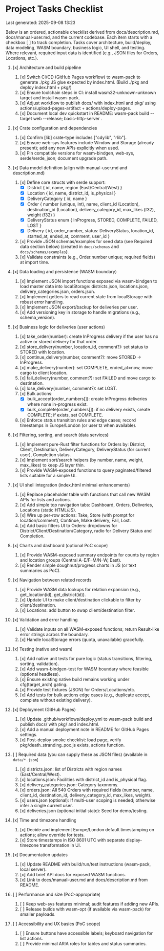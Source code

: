 # Project Tasks Checklist

Last generated: 2025-09-08 13:23

Below is an ordered, actionable checklist derived from docs/description.md, docs/manual-user.md, and the current
codebase. Each item starts with a checkbox [ ] to track completion. Tasks cover architecture, build/deploy, data
modeling, WASM boundary, business logic, UI shell, and testing. Where relevant, required input data is identified (e.g.,
JSON files for Orders, Locations, etc.).

1. [x] Architecture and build pipeline
    1. [x] Switch CI/CD (GitHub Pages workflow) to wasm-pack to generate ./pkg JS glue expected by index.html. (Build
       ./pkg and deploy index.html + pkg/)
    2. [x] Ensure toolchain steps in CI: install wasm32-unknown-unknown target and install wasm-pack.
    3. [x] Adjust workflow to publish docs/ with index.html and pkg/ using actions/upload-pages-artifact +
       actions/deploy-pages.
    4. [x] Document local dev quickstart in README: wasm-pack build --target web --release; basic-http-server .

2. [x] Crate configuration and dependencies
    1. [x] Confirm [lib] crate-type includes ["cdylib", "rlib"].
    2. [x] Ensure web-sys features include Window and Storage (already present); add any new APIs explicitly when used.
    3. [x] Pin compatible versions for wasm-bindgen, web-sys, serde/serde_json; document upgrade path.

3. [x] Data model definition (align with manual-user.md and description.md)
    1. [x] Define core structs with serde support:
        - [x] District { id, name, region (East/Central/West) }
        - [x] Location { id, name, district_id, is_physical }
        - [x] DeliveryCategory { id, name }
        - [x] Order { number (unique, int), name, client_id (Location), destination_id (Location), delivery_category_id,
          max_likes (f32), weight (f32) }
        - [x] DeliveryStatus enum { InProgress, STORED, COMPLETE, FAILED, LOST }
        - [x] Delivery { id, order_number, status: DeliveryStatus, location_id, started_at, ended_at, comment, user_id }
    2. [x] Provide JSON schemas/examples for seed data (see Required data section below) (created in `docs/schemas` and
       `docs/schemas/examples`).
    3. [x] Validate constraints (e.g., Order.number unique; required fields) at import time.

4. [x] Data loading and persistence (WASM boundary)
    1. [x] Implement JSON import functions exposed via wasm-bindgen to load master data into localStorage:
       districts.json, locations.json, delivery_categories.json, orders.json.
    2. [x] Implement getters to read current state from localStorage with robust error handling.
    3. [x] Implement JSON export/backup for deliveries per user.
    4. [x] Add versioning key in storage to handle migrations (e.g., schema_version).

5. [x] Business logic for deliveries (user actions)
    1. [x] take_order(number): create InProgress delivery if the user has no active or stored delivery for that order.
    2. [x] store_delivery(number, location_id, comment?): set status to STORED with location.
    3. [x] continue_delivery(number, comment?): move STORED → InProgress.
    4. [x] make_delivery(number): set COMPLETE, ended_at=now, move cargo to client location.
    5. [x] fail_delivery(number, comment?): set FAILED and move cargo to destination.
    6. [x] lose_delivery(number, comment?): set LOST.
    7. [x] Bulk actions:
        - [x] bulk_accept(order_numbers[]): create InProgress deliveries where none in-progress exist.
        - [x] bulk_complete(order_numbers[]): if no delivery exists, create COMPLETE; if exists, set COMPLETE.
    8. [x] Enforce status transition rules and edge cases; record timestamps in Europe/London (or user tz when
       available).

6. [x] Filtering, sorting, and search (data services)
    1. [x] Implement pure-Rust filter functions for Orders by: District, Client, Destination, DeliveryCategory,
       DeliveryStatus (for current user), Completion status.
    2. [x] Implement sort/search helpers (by number, name, weight, max_likes) to keep JS layer thin.
    3. [x] Provide WASM-exposed functions to query paginated/filtered lists suitable for a simple UI.

7. [x] UI shell integration (index.html minimal enhancements)
    1. [x] Replace placeholder table with functions that call new WASM APIs for lists and actions.
    2. [x] Add simple top navigation tabs: Dashboard, Orders, Deliveries, Locations (static HTML/JS).
    3. [x] Wire up per-row actions: Take, Store (with prompt for location/comment), Continue, Make delivery, Fail, Lost.
    4. [x] Add basic filters UI to Orders: dropdowns for District/Client/Destination/Category, radio for Delivery Status
       and Completion.

8. [x] Charts and dashboard (optional PoC scope)
    1. [x] Provide WASM-exposed summary endpoints for counts by region and location groups (Central A–E/F–M/N–W; East).
    2. [x] Render simple doughnut/progress charts in JS (or text summaries as PoC).

9. [x] Navigation between related records
    1. [x] Provide WASM data lookups for relation expansion (e.g., get_location(id), get_district(id)).
    2. [x] Update UI to make client/destination clickable to filter by client/destination.
    3. [x] Locations: add button to swap client/destination filter.

10. [x] Validation and error handling
    1. [x] Validate inputs on all WASM-exposed functions; return Result-like error strings across the boundary.
    2. [x] Handle localStorage errors (quota, unavailable) gracefully.

11. [x] Testing (native and wasm)
    1. [x] Add native unit tests for pure logic (status transitions, filtering, sorting, validation).
    2. [x] Add wasm-bindgen-test for WASM boundary where feasible (optional headless).
    3. [x] Ensure existing native build remains working under cfg(target_arch) gating.
    4. [x] Provide test fixtures (JSON) for Orders/Locations/etc.
    5. [x] Add tests for bulk actions edge cases (e.g., duplicate accept, complete without existing delivery).

12. [x] Deployment (GitHub Pages)
    1. [x] Update .github/workflows/deploy.yml to wasm-pack build and publish docs/ with pkg/ and index.html.
    2. [x] Add a manual deployment note in README for GitHub Pages settings.
    3. [x] Post-deploy smoke checklist: load page, verify pkg/death_stranding_poc.js exists, actions function.

13. [ ] Required data (you can supply these as JSON files) (available in `data/*.json`)
    1. [x] districts.json: list of Districts with region names (East/Central/West).
    2. [x] locations.json: Facilities with district_id and is_physical flag.
    3. [x] delivery_categories.json: Category taxonomy.
    4. [x] orders.json: All 540 Orders with required fields (number, name, client_id, destination_id,
       delivery_category_id, max_likes, weight).
    5. [x] users.json (optional): If multi-user scoping is needed; otherwise infer a single current user.
    6. [x] deliveries.json (optional initial state): Seed for demo/testing.

14. [x] Time and timezone handling
    1. [x] Decide and implement Europe/London default timestamping on actions; allow override for tests.
    2. [x] Store timestamps in ISO 8601 UTC with separate display-timezone transformation in UI.

15. [x] Documentation updates
    1. [x] Update README with build/run/test instructions (wasm-pack, local server).
    2. [x] Add brief API docs for exposed WASM functions.
    3. [x] Link to docs/manual-user.md and docs/description.md from README.

16. [ ] Performance and size (PoC-appropriate)
    1. [ ] Keep web-sys features minimal; audit features if adding new APIs.
    2. [ ] Release builds with wasm-opt (if available via wasm-pack) for smaller payloads.

17. [ ] Accessibility and UX basics (PoC scope)
    1. [ ] Ensure buttons have accessible labels; keyboard navigation for list actions.
    2. [ ] Provide minimal ARIA roles for tables and status summaries.
